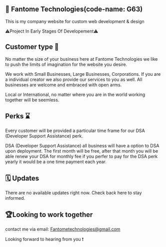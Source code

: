 ## 🌟 Fantome Technologies(code-name: G63)

This is my company website for custom web development & design

⚠️Project In Early Stages Of Developement⚠️

## Customer type 🔗

No matter the size of your business here at Fantome Technologies we like to push the limits of imagination for the website you desire.

We work with Small Businesses, Large Businesses, Corporations. If you are a individual creator we also provide our services to you as well. All businesses are welcome and embraced with open arms.

Local or International, no matter where you are in the world working together will be seemless.

## Perks ⌛

Every customer will be provided a particular time frame for our DSA (Developer Support Assistance) perk. 

DSA (Developer Support Assistance) all business will have a option to DSA upon deployment. The first month will be free, after that month you will be able renew your DSA for monthly fee if you perfer to pay for the DSA perk yearly it would be a one time payment each year.


## 🗓️ Updates 

There are no available updates right now. Check back here to stay informed. 

## 🏆Looking to work together 

contact me via email: Fantometechnologies@gmail.com

Looking forward to hearing from you ❗️